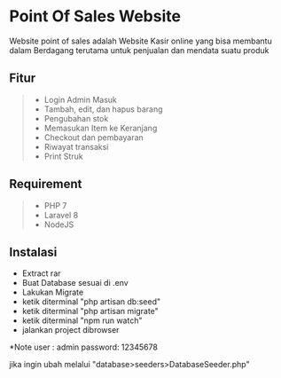 # Point Of Sales Website
Website point of sales adalah Website Kasir online yang bisa membantu dalam Berdagang terutama untuk penjualan dan mendata suatu produk

## Fitur
> - Login Admin Masuk
> - Tambah, edit, dan hapus barang
> - Pengubahan stok
> - Memasukan Item ke Keranjang
> - Checkout dan pembayaran
> - Riwayat transaksi
> - Print Struk

## Requirement
> - PHP 7
> - Laravel 8
> - NodeJS

## Instalasi
- Extract rar
- Buat Database sesuai di .env
- Lakukan Migrate
- ketik diterminal "php artisan db:seed"
- ketik diterminal "php artisan migrate"
- ketik diterminal "npm run watch"
- jalankan project dibrowser

*Note
user : admin
password: 12345678

jika ingin ubah melalui "database>seeders>DatabaseSeeder.php"
